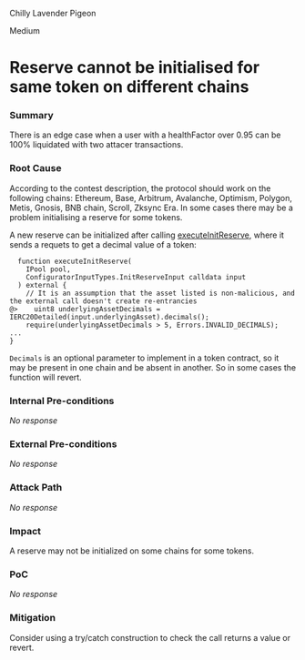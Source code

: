 Chilly Lavender Pigeon

Medium

# Reserve cannot be initialised for same token on different chains

### Summary

There is an edge case when a user with a healthFactor over 0.95 can be 100% liquidated with two attacer transactions. 

### Root Cause

According to the contest description, the protocol should work on the following chains: Ethereum, Base, Arbitrum, Avalanche, Optimism, Polygon, Metis, Gnosis, BNB chain, Scroll, Zksync Era. In some cases there may be a problem initialising a reserve for some tokens. 

A new reserve can be initialized after calling [executeInitReserve](https://github.com/sherlock-audit/2025-01-aave-v3-3/blob/main/aave-v3-origin/src/contracts/protocol/libraries/logic/ConfiguratorLogic.sol#L48), where it sends a requets to get a decimal value of a token:

```solidity
  function executeInitReserve(
    IPool pool,
    ConfiguratorInputTypes.InitReserveInput calldata input
  ) external {
    // It is an assumption that the asset listed is non-malicious, and the external call doesn't create re-entrancies
@>    uint8 underlyingAssetDecimals = IERC20Detailed(input.underlyingAsset).decimals();
    require(underlyingAssetDecimals > 5, Errors.INVALID_DECIMALS);
...
}
```

`Decimals` is an optional parameter to implement in a token contract, so it may be present in one chain and be absent in another. 
So in some cases the function will revert. 

### Internal Pre-conditions

_No response_

### External Pre-conditions

_No response_

### Attack Path

_No response_

### Impact

A reserve may not be initialized on some chains for some tokens.

### PoC

_No response_

### Mitigation

Consider using a try/catch construction to check the call returns a value or revert.